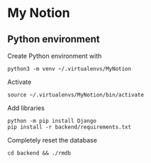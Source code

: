 # My Notion

## Python environment
Create Python environment with
```
python3 -m venv ~/.virtualenvs/MyNotion
```
Activate
```
source ~/.virtualenvs/MyNotion/bin/activate
```
Add libraries
```
python -m pip install Django
pip install -r backend/requirements.txt
```

Completely reset the database
```
cd backend && ./rmdb
```
